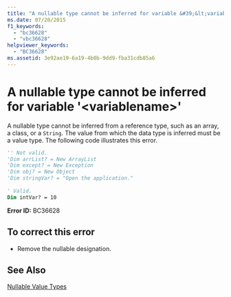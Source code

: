 ```yaml
---
title: "A nullable type cannot be inferred for variable &#39;&lt;variablename&gt;&#39;"
ms.date: 07/20/2015
f1_keywords: 
  - "bc36628"
  - "vbc36628"
helpviewer_keywords: 
  - "BC36628"
ms.assetid: 3e92ae19-6a19-4b0b-9dd9-fba31cdb85a6
---
```

# A nullable type cannot be inferred for variable &#39;&lt;variablename&gt;&#39;
A nullable type cannot be inferred from a reference type, such as an array, a class, or a `String`. The value from which the data type is inferred must be a value type. The following code illustrates this error.  
  
```vb  
'' Not valid.   
'Dim arrList? = New ArrayList  
'Dim except? = New Exception  
'Dim obj? = New Object  
'Dim stringVar? = "Open the application."  
  
' Valid.  
Dim intVar? = 10  
```  
  
 **Error ID:** BC36628  
  
## To correct this error  
  
-   Remove the nullable designation.  
  
## See Also  
 [Nullable Value Types](../../visual-basic/programming-guide/language-features/data-types/nullable-value-types.md)
